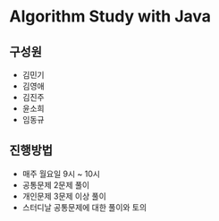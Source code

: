 # Algorithm Study with Java

## 구성원
  - 김민기
  - 김영애
  - 김진주
  - 윤소희
  - 임동규
  
## 진행방법
  - 매주 월요일 9시 ~ 10시
  - 공통문제 2문제 풀이
  - 개인문제 3문제 이상 풀이
  - 스터디날 공통문제에 대한 풀이와 토의 
